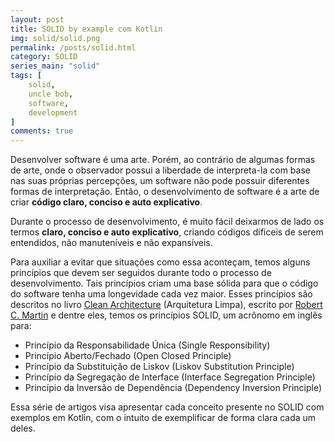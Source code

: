 ```yaml
---
layout: post
title: SOLID by example com Kotlin
img: solid/solid.png
permalink: /posts/solid.html
category: SOLID
series_main: "solid"
tags: [
    solid,
    uncle bob,
    software,
    development
]
comments: true
---
```


Desenvolver software é uma arte. Porém, ao contrário de algumas formas de arte, onde o observador possui a liberdade de interpreta-la com base nas suas próprias percepções, um software não pode possuir diferentes formas de interpretação. Então, o desenvolvimento de software é a arte de criar **código claro, conciso e auto explicativo**.

Durante o processo de desenvolvimento, é muito fácil deixarmos de lado os termos **claro, conciso e auto explicativo**, criando códigos difíceis de serem entendidos, não manuteníveis e não expansíveis.

Para auxiliar a evitar que situações como essa aconteçam, temos alguns princípios que devem ser seguidos durante todo o processo de desenvolvimento. Tais princípios criam uma base sólida para que o código do software tenha uma longevidade cada vez maior. Esses princípios são descritos no livro [Clean Architecture](https://www.oreilly.com/library/view/clean-architecture-a/9780134494272/) (Arquitetura Limpa), escrito por [Robert C. Martin](https://en.wikipedia.org/wiki/Robert_C._Martin) e dentre eles, temos os princípios SOLID, um acrônomo em inglês para:

* Princípio da Responsabilidade Única (Single Responsibility)
* Princípio Aberto/Fechado (Open Closed Principle)
* Princípio da Substituição de Liskov (Liskov Substitution Principle)
* Princípio da Segregação de Interface (Interface Segregation Principle)
* Princípio da Inversão de Dependência (Dependency Inversion Principle)

Essa série de artigos visa apresentar cada conceito presente no SOLID com exemplos em Kotlin, com o intuito de exemplificar de forma clara cada um deles.
